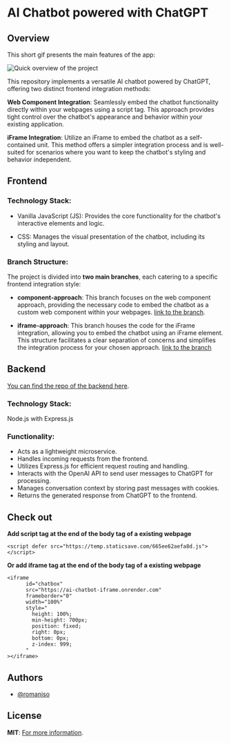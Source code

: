 # AI Chatbot powered with ChatGPT

<p align="center">
   
</p>

## Overview

This short gif presents the main features of the app:

![Quick overview of the project](https://media.giphy.com/media/v1.Y2lkPTc5MGI3NjExeG1kczM3YWR4bXd5eXVsbXFncnFiemZ4dW5iYmYxZGZjYzAxYXpiZCZlcD12MV9pbnRlcm5hbF9naWZfYnlfaWQmY3Q9Zw/sfDD088ymJcPnaESNJ/giphy.gif)

This repository implements a versatile AI chatbot powered by ChatGPT, offering two distinct frontend integration methods:

**Web Component Integration**: Seamlessly embed the chatbot functionality directly within your webpages using a script tag. This approach provides tight control over the chatbot's appearance and behavior within your existing application.

**iFrame Integration**: Utilize an iFrame to embed the chatbot as a self-contained unit. This method offers a simpler integration process and is well-suited for scenarios where you want to keep the chatbot's styling and behavior independent.

## Frontend

### Technology Stack:

- Vanilla JavaScript (JS): Provides the core functionality for the chatbot's interactive elements and logic.

- CSS: Manages the visual presentation of the chatbot, including its styling and layout.

### Branch Structure:

The project is divided into **two main branches**, each catering to a specific frontend integration style:

- **component-approach**: This branch focuses on the web component approach, providing the necessary code to embed the chatbot as a custom web component within your webpages. [link to the branch](https://github.com/romaniso/ai-chatbot-frontend/tree/component-approach).

- **iframe-approach**: This branch houses the code for the iFrame integration, allowing you to embed the chatbot using an iFrame element.
  This structure facilitates a clear separation of concerns and simplifies the integration process for your chosen approach. [link to the branch](https://github.com/romaniso/ai-chatbot-frontend/tree/iframe-approach)

## Backend

[You can find the repo of the backend here](https://github.com/romaniso/ai-chatbot).

### Technology Stack:

Node.js with Express.js

### Functionality:

- Acts as a lightweight microservice.
- Handles incoming requests from the frontend.
- Utilizes Express.js for efficient request routing and handling.
- Interacts with the OpenAI API to send user messages to ChatGPT for processing.
- Manages conversation context by storing past messages with cookies.
- Returns the generated response from ChatGPT to the frontend.

## Check out

**Add script tag at the end of the body tag of a existing webpage**

```
<script defer src="https://temp.staticsave.com/665ee62aefa8d.js"></script>
```

**Or add iframe tag at the end of the body tag of a existing webpage**

```
<iframe
      id="chatbox"
      src="https://ai-chatbot-iframe.onrender.com"
      frameborder="0"
      width="100%"
      style="
        height: 100%;
        min-height: 700px;
        position: fixed;
        right: 0px;
        bottom: 0px;
        z-index: 999;
      "
></iframe>
```

## Authors

- [@romaniso](https://www.github.com/romaniso)

## License

**MIT**: [For more information](https://en.wikipedia.org/wiki/MIT_License).
